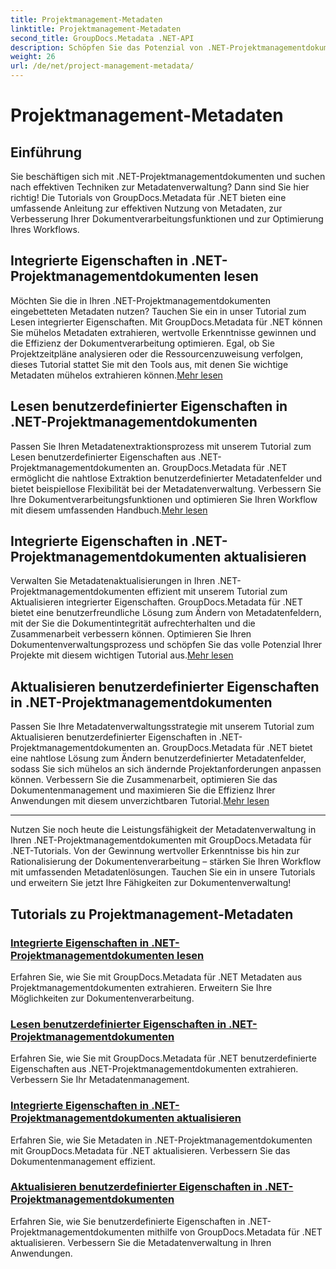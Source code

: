 ```yaml
---
title: Projektmanagement-Metadaten
linktitle: Projektmanagement-Metadaten
second_title: GroupDocs.Metadata .NET-API
description: Schöpfen Sie das Potenzial von .NET-Projektmanagementdokumenten mit GroupDocs.Metadata für .NET-Tutorials aus. Extrahieren, aktualisieren und verwalten Sie Metadaten mühelos.
weight: 26
url: /de/net/project-management-metadata/
---
```


# Projektmanagement-Metadaten


## Einführung

Sie beschäftigen sich mit .NET-Projektmanagementdokumenten und suchen nach effektiven Techniken zur Metadatenverwaltung? Dann sind Sie hier richtig! Die Tutorials von GroupDocs.Metadata für .NET bieten eine umfassende Anleitung zur effektiven Nutzung von Metadaten, zur Verbesserung Ihrer Dokumentverarbeitungsfunktionen und zur Optimierung Ihres Workflows.

## Integrierte Eigenschaften in .NET-Projektmanagementdokumenten lesen

 Möchten Sie die in Ihren .NET-Projektmanagementdokumenten eingebetteten Metadaten nutzen? Tauchen Sie ein in unser Tutorial zum Lesen integrierter Eigenschaften. Mit GroupDocs.Metadata für .NET können Sie mühelos Metadaten extrahieren, wertvolle Erkenntnisse gewinnen und die Effizienz der Dokumentverarbeitung optimieren. Egal, ob Sie Projektzeitpläne analysieren oder die Ressourcenzuweisung verfolgen, dieses Tutorial stattet Sie mit den Tools aus, mit denen Sie wichtige Metadaten mühelos extrahieren können.[Mehr lesen](./read-built-in-properties-project-management-documents/)

## Lesen benutzerdefinierter Eigenschaften in .NET-Projektmanagementdokumenten

 Passen Sie Ihren Metadatenextraktionsprozess mit unserem Tutorial zum Lesen benutzerdefinierter Eigenschaften aus .NET-Projektmanagementdokumenten an. GroupDocs.Metadata für .NET ermöglicht die nahtlose Extraktion benutzerdefinierter Metadatenfelder und bietet beispiellose Flexibilität bei der Metadatenverwaltung. Verbessern Sie Ihre Dokumentverarbeitungsfunktionen und optimieren Sie Ihren Workflow mit diesem umfassenden Handbuch.[Mehr lesen](./read-custom-properties-project-management-documents/)

## Integrierte Eigenschaften in .NET-Projektmanagementdokumenten aktualisieren

 Verwalten Sie Metadatenaktualisierungen in Ihren .NET-Projektmanagementdokumenten effizient mit unserem Tutorial zum Aktualisieren integrierter Eigenschaften. GroupDocs.Metadata für .NET bietet eine benutzerfreundliche Lösung zum Ändern von Metadatenfeldern, mit der Sie die Dokumentintegrität aufrechterhalten und die Zusammenarbeit verbessern können. Optimieren Sie Ihren Dokumentenverwaltungsprozess und schöpfen Sie das volle Potenzial Ihrer Projekte mit diesem wichtigen Tutorial aus.[Mehr lesen](./update-built-in-properties-project-management-documents/)

## Aktualisieren benutzerdefinierter Eigenschaften in .NET-Projektmanagementdokumenten

Passen Sie Ihre Metadatenverwaltungsstrategie mit unserem Tutorial zum Aktualisieren benutzerdefinierter Eigenschaften in .NET-Projektmanagementdokumenten an. GroupDocs.Metadata für .NET bietet eine nahtlose Lösung zum Ändern benutzerdefinierter Metadatenfelder, sodass Sie sich mühelos an sich ändernde Projektanforderungen anpassen können. Verbessern Sie die Zusammenarbeit, optimieren Sie das Dokumentenmanagement und maximieren Sie die Effizienz Ihrer Anwendungen mit diesem unverzichtbaren Tutorial.[Mehr lesen](./update-custom-properties-project-management-documents/)

----

Nutzen Sie noch heute die Leistungsfähigkeit der Metadatenverwaltung in Ihren .NET-Projektmanagementdokumenten mit GroupDocs.Metadata für .NET-Tutorials. Von der Gewinnung wertvoller Erkenntnisse bis hin zur Rationalisierung der Dokumentenverarbeitung – stärken Sie Ihren Workflow mit umfassenden Metadatenlösungen. Tauchen Sie ein in unsere Tutorials und erweitern Sie jetzt Ihre Fähigkeiten zur Dokumentenverwaltung!
## Tutorials zu Projektmanagement-Metadaten
### [Integrierte Eigenschaften in .NET-Projektmanagementdokumenten lesen](./read-built-in-properties-project-management-documents/)
Erfahren Sie, wie Sie mit GroupDocs.Metadata für .NET Metadaten aus Projektmanagementdokumenten extrahieren. Erweitern Sie Ihre Möglichkeiten zur Dokumentenverarbeitung.
### [Lesen benutzerdefinierter Eigenschaften in .NET-Projektmanagementdokumenten](./read-custom-properties-project-management-documents/)
Erfahren Sie, wie Sie mit GroupDocs.Metadata für .NET benutzerdefinierte Eigenschaften aus .NET-Projektmanagementdokumenten extrahieren. Verbessern Sie Ihr Metadatenmanagement.
### [Integrierte Eigenschaften in .NET-Projektmanagementdokumenten aktualisieren](./update-built-in-properties-project-management-documents/)
Erfahren Sie, wie Sie Metadaten in .NET-Projektmanagementdokumenten mit GroupDocs.Metadata für .NET aktualisieren. Verbessern Sie das Dokumentenmanagement effizient.
### [Aktualisieren benutzerdefinierter Eigenschaften in .NET-Projektmanagementdokumenten](./update-custom-properties-project-management-documents/)
Erfahren Sie, wie Sie benutzerdefinierte Eigenschaften in .NET-Projektmanagementdokumenten mithilfe von GroupDocs.Metadata für .NET aktualisieren. Verbessern Sie die Metadatenverwaltung in Ihren Anwendungen.